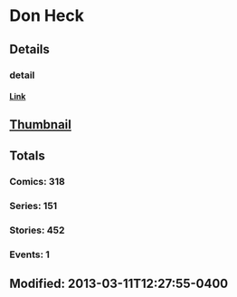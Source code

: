 # Don  Heck 
## Details
### detail
#### [Link](http://marvel.com/comics/creators/305/don_heck?utm_campaign=apiRef&utm_source=225578a89fc76f3d20fbffda5d17a88d)
## [Thumbnail](http://i.annihil.us/u/prod/marvel/i/mg/c/00/4bc6b23923edb.jpg)
## Totals
### Comics: 318
### Series: 151
### Stories: 452
### Events: 1
## Modified: 2013-03-11T12:27:55-0400